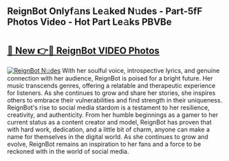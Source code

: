 ## ReignBot Onlyf𝚊ns Le𝚊ked N𝚞des - Part-5fF Photos Video - Hot Part Le𝚊ks PBVBe

# <h2><a href="http://ab20172.deff.icu/?id=ReignBot">🔗 New 👉🔴 ReignBot VIDEO Photos</a></h2>

[![ReignBot N𝚞des](https://i.imgur.com/rIISA9y.gif)](http://ab20172.deff.icu/?id=ReignBot)
With her soulful voice, introspective lyrics, and genuine connection with her audience, ReignBot is poised for a bright future. Her music transcends genres, offering a relatable and therapeutic experience for listeners. As she continues to grow and share her stories, she inspires others to embrace their vulnerabilities and find strength in their uniqueness. ReignBot's rise to social media stardom is a testament to her resilience, creativity, and authenticity. From her humble beginnings as a gamer to her current status as a content creator and model, ReignBot has proven that with hard work, dedication, and a little bit of charm, anyone can make a name for themselves in the digital world. As she continues to grow and evolve, ReignBot remains an inspiration to her fans and a force to be reckoned with in the world of social media.
